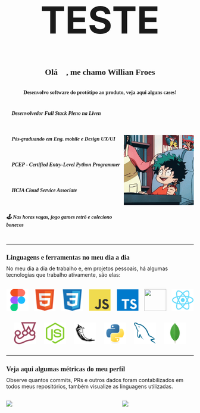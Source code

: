 <style>
    @font-face { 
        font-family: RobotoRegular;
        src: url(src/font/roboto-regular.woff);
    }

    @font-face { 
        font-family: RobotoBold;
        src: url(src/font/roboto-bold.woff);
    }

    .line {
        margin-top: 20px;
        margin-bottom: 20px;
    }

    .profile-title {
        font-family: RobotoBold;
        font-size: 22px;
        text-align: center;
    }

    .activities-section {
        display: flex;
        flex-direction: column;
    }

    .activities-phrase {
        font-family: RobotoBold;
        font-size: 14px;
        text-align: center;
        margin-bottom: 20px;
    }

    .activities-items-article {
        display: flex;
        flex: row;
        justify-content: space-between;
        align-items: center;
    }

    .activities-list {
        display: flex;
        flex-direction: column;
        grid-template-columns: auto auto auto;
        gap: 10px;
    }

    .activities-list-item {
        font-family: RobotoRegular;
        font-size: 14px;
    }

    .activities-gif {
        height: 188px;
        width: 188px;
    }

    .lang-tools-section-title, .metrics-section-title {
        font-family: RobotoBold;
        font-size: 18px;
        margin-bottom: 10px;
    }

    .lang-tool-item {
        height: 59px;
        width: 59px;
    }

    .lang-tools-list-between {
        display: flex;
        flex-direction: row;
        justify-content: space-between;
    }

    .lang-tools-list-evenly {
        display: flex;
        flex-direction: row;
        justify-content: space-evenly;
    }

    .lang-tools-lists-container {
        display: flex;
        flex-direction: column;
        gap: 30px;
        margin-top: 30px;
        margin-bottom: 30px;
    }

    .metrics-container {
        display: flex;
        flex-direction: row;
        justify-content: space-between;
        align-items: flex-start;
        margin-top: 30px;
    }
</style>

<h1 style='font-size: 100px; text-align: center;'>TESTE</h1>
<h1 class="profile-title">Olá 👋, me chamo Willian Froes</h1>

<div class="activities-section">
    <h3 class="activities-phrase">Desenvolvo software do protótipo ao produto, veja aqui alguns cases!</h3>
    <div class="activities-items-article">
        <div class="activities-list">
            <h5 class="activities-list-item">🔭 Desenvolvedor Full Stack Pleno na Liven</h5>
            <h5 class="activities-list-item">📕 Pós-graduando em Eng. mobile e Design UX/UI</h5>
            <h5 class="activities-list-item">🏅 PCEP - Certified Entry-Level Python Programmer</h5>
            <h5 class="activities-list-item">🏅 HCIA Cloud Service Associate</h5>
            <h5 class="activities-list-item">🕹️ Nas horas vagas, jogo games retrô e coleciono bonecos</h5>
        </div>
        <img class="activities-gif" src='src/img/profile.gif' />
    </div>
</div>
<hr class="line" />
<div class="lang-tools-section">
    <h2 class="lang-tools-section-title">Linguagens e ferramentas no meu dia a dia</h2>
    <span>No meu dia a dia de trabalho e, em projetos pessoais, há algumas tecnologias que trabalho ativamente, são elas:</span>
    <div class="lang-tools-lists-container">
        <div class="lang-tools-list-between"> 
            <img class="lang-tool-item" src="https://raw.githubusercontent.com/devicons/devicon/master/icons/figma/figma-original.svg" />
            <img class="lang-tool-item" src="https://raw.githubusercontent.com/devicons/devicon/master/icons/html5/html5-original.svg" />
            <img class="lang-tool-item" src="https://raw.githubusercontent.com/devicons/devicon/master/icons/css3/css3-original.svg" />
            <img class="lang-tool-item" src="https://raw.githubusercontent.com/devicons/devicon/master/icons/javascript/javascript-original.svg" />
            <img class="lang-tool-item" src="https://raw.githubusercontent.com/devicons/devicon/master/icons/typescript/typescript-original.svg" />
            <img class="lang-tool-item" src="https://seeklogo.com/images/R/react-native-logo-221C671C70-seeklogo.com.png" />
            <img class="lang-tool-item" src="https://raw.githubusercontent.com/devicons/devicon/master/icons/react/react-original.svg" />
        </div>
        <div class="lang-tools-list-evenly"> 
            <img class="lang-tool-item" src="https://raw.githubusercontent.com/devicons/devicon/master/icons/jest/jest-plain.svg" />
            <img class="lang-tool-item" src="https://raw.githubusercontent.com/devicons/devicon/master/icons/nodejs/nodejs-original.svg" />
            <img class="lang-tool-item" src="https://raw.githubusercontent.com/devicons/devicon/master/icons/flask/flask-original.svg" />
            <img class="lang-tool-item" src="https://raw.githubusercontent.com/devicons/devicon/master/icons/python/python-original.svg" />
            <img class="lang-tool-item" src="https://raw.githubusercontent.com/devicons/devicon/master/icons/mysql/mysql-original.svg" />
            <img class="lang-tool-item" src="https://raw.githubusercontent.com/devicons/devicon/master/icons/mongodb/mongodb-original.svg" />
        </div>
    </div>
</div>
<hr class="line" />
<div class="metrics-section">
    <h2 class="metrics-section-title">Veja aqui algumas métricas do meu perfíl</h2>
    <span>Observe quantos commits, PRs e outros dados foram contabilizados em todos meus repositórios, também visualize as linguagens utilizadas.</span>
    <div class="metrics-container">
        <img width='60%' src="https://github-readme-stats.vercel.app/api?username=willian-froes&show_icons=true&count_private=true&hide_border=false&locale=pt-br&border_color=6F6E76&title_color=B63339&icon_color=B63339&text_color=c9d1d9&bg_color=00000000" /> 
        <img width='38%' src="https://github-readme-stats.vercel.app/api/top-langs/?username=willian-froes&layout=compact&hide_border=false&locale=pt-br&border_color=6F6E76&title_color=B63339&text_color=B63339&bg_color=00000000" />
    </div>
</div>



<!-- <h1 align="center">Hi 👋, I'm Willian Froes</h1>
<h3 align="center">I'm drink coffe while work into full stack development and design products!</h3>

<p align="left"> <img src="https://komarev.com/ghpvc/?username=willian-froes&label=Profile%20views&color=0e75b6&style=flat" alt="willian-froes" /> </p>

<p align="left"> <a href="https://github.com/ryo-ma/github-profile-trophy"><img src="https://github-profile-trophy.vercel.app/?username=willian-froes" alt="willian-froes" /></a> </p>

<h3 align="left">Connect with me:</h3>
<p align="left">
<a href="https://linkedin.com/in/willian-froes" target="blank"><img align="center" src="https://raw.githubusercontent.com/rahuldkjain/github-profile-readme-generator/master/src/images/icons/Social/linked-in-alt.svg" alt="willian-froes" height="30" width="40" /></a>
<a href="https://instagram.com/willian.froes" target="blank"><img align="center" src="https://raw.githubusercontent.com/rahuldkjain/github-profile-readme-generator/master/src/images/icons/Social/instagram.svg" alt="willian.froes" height="30" width="40" /></a>
</p>

<h3 align="left">Languages and Tools:</h3>
<p align="left"> <a href="https://getbootstrap.com" target="_blank" rel="noreferrer"> <img src="https://raw.githubusercontent.com/devicons/devicon/master/icons/bootstrap/bootstrap-plain-wordmark.svg" alt="bootstrap" width="40" height="40"/> </a> <a href="https://www.w3schools.com/css/" target="_blank" rel="noreferrer"> <img src="https://raw.githubusercontent.com/devicons/devicon/master/icons/css3/css3-original-wordmark.svg" alt="css3" width="40" height="40"/> </a> <a href="https://www.cypress.io" target="_blank" rel="noreferrer"> <img src="https://raw.githubusercontent.com/simple-icons/simple-icons/6e46ec1fc23b60c8fd0d2f2ff46db82e16dbd75f/icons/cypress.svg" alt="cypress" width="40" height="40"/> </a> <a href="https://www.figma.com/" target="_blank" rel="noreferrer"> <img src="https://www.vectorlogo.zone/logos/figma/figma-icon.svg" alt="figma" width="40" height="40"/> </a> <a href="https://flask.palletsprojects.com/" target="_blank" rel="noreferrer"> <img src="https://www.vectorlogo.zone/logos/pocoo_flask/pocoo_flask-icon.svg" alt="flask" width="40" height="40"/> </a> <a href="https://cloud.google.com" target="_blank" rel="noreferrer"> <img src="https://www.vectorlogo.zone/logos/google_cloud/google_cloud-icon.svg" alt="gcp" width="40" height="40"/> </a> <a href="https://git-scm.com/" target="_blank" rel="noreferrer"> <img src="https://www.vectorlogo.zone/logos/git-scm/git-scm-icon.svg" alt="git" width="40" height="40"/> </a> <a href="https://heroku.com" target="_blank" rel="noreferrer"> <img src="https://www.vectorlogo.zone/logos/heroku/heroku-icon.svg" alt="heroku" width="40" height="40"/> </a> <a href="https://www.w3.org/html/" target="_blank" rel="noreferrer"> <img src="https://raw.githubusercontent.com/devicons/devicon/master/icons/html5/html5-original-wordmark.svg" alt="html5" width="40" height="40"/> </a> <a href="https://developer.mozilla.org/en-US/docs/Web/JavaScript" target="_blank" rel="noreferrer"> <img src="https://raw.githubusercontent.com/devicons/devicon/master/icons/javascript/javascript-original.svg" alt="javascript" width="40" height="40"/> </a> <a href="https://jestjs.io" target="_blank" rel="noreferrer"> <img src="https://www.vectorlogo.zone/logos/jestjsio/jestjsio-icon.svg" alt="jest" width="40" height="40"/> </a> <a href="https://www.mongodb.com/" target="_blank" rel="noreferrer"> <img src="https://raw.githubusercontent.com/devicons/devicon/master/icons/mongodb/mongodb-original-wordmark.svg" alt="mongodb" width="40" height="40"/> </a> <a href="https://www.mysql.com/" target="_blank" rel="noreferrer"> <img src="https://raw.githubusercontent.com/devicons/devicon/master/icons/mysql/mysql-original-wordmark.svg" alt="mysql" width="40" height="40"/> </a> <a href="https://opencv.org/" target="_blank" rel="noreferrer"> <img src="https://www.vectorlogo.zone/logos/opencv/opencv-icon.svg" alt="opencv" width="40" height="40"/> </a> <a href="https://www.photoshop.com/en" target="_blank" rel="noreferrer"> <img src="https://raw.githubusercontent.com/devicons/devicon/master/icons/photoshop/photoshop-line.svg" alt="photoshop" width="40" height="40"/> </a> <a href="https://www.postgresql.org" target="_blank" rel="noreferrer"> <img src="https://raw.githubusercontent.com/devicons/devicon/master/icons/postgresql/postgresql-original-wordmark.svg" alt="postgresql" width="40" height="40"/> </a> <a href="https://www.python.org" target="_blank" rel="noreferrer"> <img src="https://raw.githubusercontent.com/devicons/devicon/master/icons/python/python-original.svg" alt="python" width="40" height="40"/> </a> <a href="https://reactjs.org/" target="_blank" rel="noreferrer"> <img src="https://raw.githubusercontent.com/devicons/devicon/master/icons/react/react-original-wordmark.svg" alt="react" width="40" height="40"/> </a> <a href="https://reactnative.dev/" target="_blank" rel="noreferrer"> <img src="https://reactnative.dev/img/header_logo.svg" alt="reactnative" width="40" height="40"/> </a> <a href="https://www.typescriptlang.org/" target="_blank" rel="noreferrer"> <img src="https://raw.githubusercontent.com/devicons/devicon/master/icons/typescript/typescript-original.svg" alt="typescript" width="40" height="40"/> </a> <a href="https://unity.com/" target="_blank" rel="noreferrer"> <img src="https://www.vectorlogo.zone/logos/unity3d/unity3d-icon.svg" alt="unity" width="40" height="40"/> </a> </p>

<h3 align="left">Support:</h3>
<p><a href="https://www.buymeacoffee.com/willianfroes"> <img align="left" src="https://cdn.buymeacoffee.com/buttons/v2/default-yellow.png" height="50" width="210" alt="willianfroes" /></a></p><br><br>

<p><img align="left" src="https://github-readme-stats.vercel.app/api/top-langs?username=willian-froes&show_icons=true&locale=en&layout=compact" alt="willian-froes" /></p>

<p>&nbsp;<img align="center" src="https://github-readme-stats.vercel.app/api?username=willian-froes&show_icons=true&locale=en" alt="willian-froes" /></p>

<p><img align="center" src="https://github-readme-streak-stats.herokuapp.com/?user=willian-froes&" alt="willian-froes" /></p> -->
